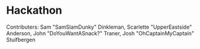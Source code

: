 # Hackathon
Contributers: Sam "SamSlamDunky" Dinkleman, Scarlette "UpperEastside" Anderson, John "DoYouWantASnack?" Traner, Josh "OhCaptainMyCaptain" Stuifbergen

